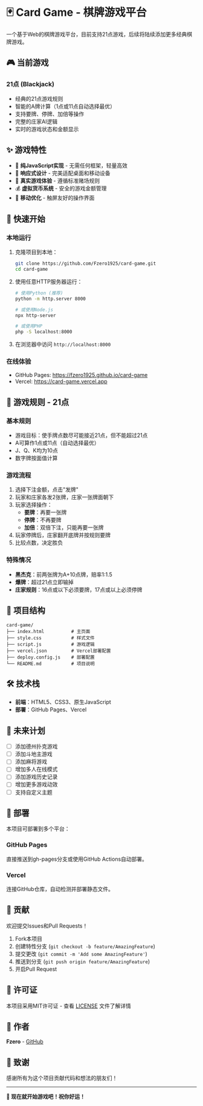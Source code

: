 # 🃏 Card Game - 棋牌游戏平台

一个基于Web的棋牌游戏平台，目前支持21点游戏，后续将陆续添加更多经典棋牌游戏。

## 🎮 当前游戏

### 21点 (Blackjack)
- 经典的21点游戏规则
- 智能的A牌计算（1点或11点自动选择最优）
- 支持要牌、停牌、加倍等操作
- 完整的庄家AI逻辑
- 实时的游戏状态和金额显示

## ✨ 游戏特性

- 🎯 **纯JavaScript实现** - 无需任何框架，轻量高效
- 🎨 **响应式设计** - 完美适配桌面和移动设备
- 🎲 **真实游戏体验** - 遵循标准赌场规则
- 💰 **虚拟货币系统** - 安全的游戏金额管理
- 📱 **移动优化** - 触屏友好的操作界面

## 🚀 快速开始

### 本地运行
1. 克隆项目到本地：
   ```bash
   git clone https://github.com/Fzero1925/card-game.git
   cd card-game
   ```

2. 使用任意HTTP服务器运行：
   ```bash
   # 使用Python (推荐)
   python -m http.server 8000
   
   # 或使用Node.js
   npx http-server
   
   # 或使用PHP
   php -S localhost:8000
   ```

3. 在浏览器中访问 `http://localhost:8000`

### 在线体验
- GitHub Pages: https://fzero1925.github.io/card-game
- Vercel: https://card-game.vercel.app

## 🎲 游戏规则 - 21点

### 基本规则
- 游戏目标：使手牌点数尽可能接近21点，但不能超过21点
- A可算作1点或11点（自动选择最优）
- J、Q、K均为10点
- 数字牌按面值计算

### 游戏流程
1. 选择下注金额，点击"发牌"
2. 玩家和庄家各发2张牌，庄家一张牌面朝下
3. 玩家选择操作：
   - **要牌**：再要一张牌
   - **停牌**：不再要牌
   - **加倍**：双倍下注，只能再要一张牌
4. 玩家停牌后，庄家翻开底牌并按规则要牌
5. 比较点数，决定胜负

### 特殊情况
- **黑杰克**：前两张牌为A+10点牌，赔率1:1.5
- **爆牌**：超过21点立即输掉
- **庄家规则**：16点或以下必须要牌，17点或以上必须停牌

## 📁 项目结构

```
card-game/
├── index.html          # 主页面
├── style.css           # 样式文件
├── script.js           # 游戏逻辑
├── vercel.json         # Vercel部署配置
├── deploy.config.js    # 部署配置
└── README.md           # 项目说明
```

## 🛠️ 技术栈

- **前端**：HTML5、CSS3、原生JavaScript
- **部署**：GitHub Pages、Vercel

## 🔮 未来计划

- [ ] 添加德州扑克游戏
- [ ] 添加斗地主游戏  
- [ ] 添加麻将游戏
- [ ] 增加多人在线模式
- [ ] 添加游戏历史记录
- [ ] 增加更多游戏动效
- [ ] 支持自定义主题

## 🚀 部署

本项目可部署到多个平台：

### GitHub Pages
直接推送到gh-pages分支或使用GitHub Actions自动部署。

### Vercel
连接GitHub仓库，自动检测并部署静态文件。

## 🤝 贡献

欢迎提交Issues和Pull Requests！

1. Fork本项目
2. 创建特性分支 (`git checkout -b feature/AmazingFeature`)
3. 提交更改 (`git commit -m 'Add some AmazingFeature'`)
4. 推送到分支 (`git push origin feature/AmazingFeature`)
5. 开启Pull Request

## 📄 许可证

本项目采用MIT许可证 - 查看 [LICENSE](LICENSE) 文件了解详情

## 🎯 作者

**Fzero** - [GitHub](https://github.com/Fzero1925)

## 🙏 致谢

感谢所有为这个项目贡献代码和想法的朋友们！

---

**🎉 现在就开始游戏吧！祝你好运！**